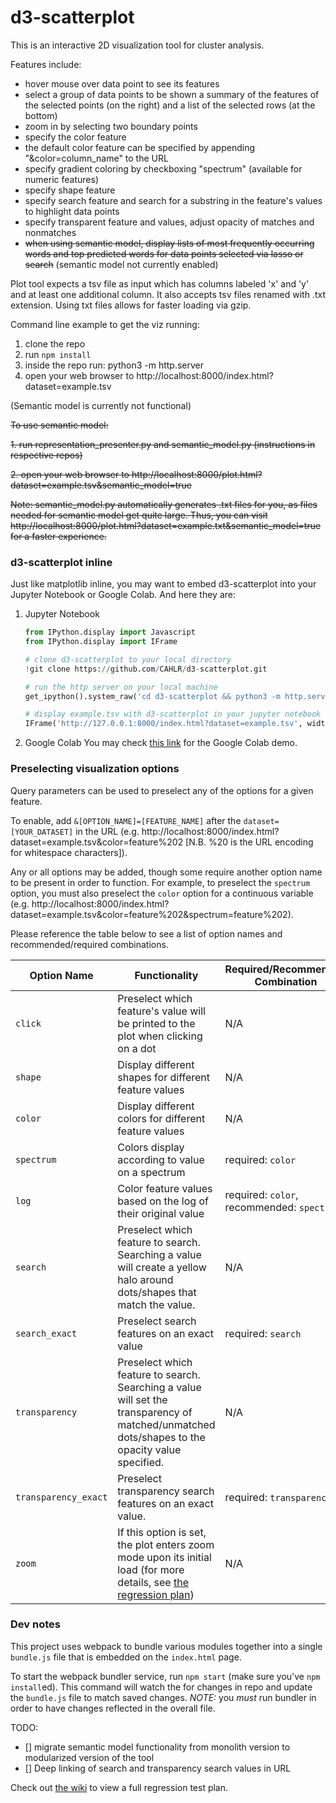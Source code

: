 # d3-scatterplot
This is an interactive 2D visualization tool for cluster analysis.

Features include:
- hover mouse over data point to see its features
- select a group of data points to be shown a summary of the features of the selected points (on the right) and a list of the selected rows (at the bottom)
- zoom in by selecting two boundary points
- specify the color feature
- the default color feature can be specified by appending "&color=column_name" to the URL
- specify gradient coloring by checkboxing "spectrum" (available for numeric features)
- specify shape feature
- specify search feature and search for a substring in the feature's values to highlight data points
- specify transparent feature and values, adjust opacity of matches and nonmatches
- ~~when using semantic model, display lists of most frequently occurring words and top predicted words for data points selected via lasso or search~~ (semantic model not currently enabled)

Plot tool expects a tsv file as input which has columns labeled 'x' and 'y' and at least one additional column. It also accepts tsv files renamed with .txt extension. Using txt files allows for faster loading via gzip.

Command line example to get the viz running:
1. clone the repo
2. run `npm install`
3. inside the repo run: python3 -m http.server
4. open your web browser to http://localhost:8000/index.html?dataset=example.tsv

(Semantic model is currently not functional)

~~To use semantic model:~~

~~1. run representation_presenter.py and semantic_model.py (instructions in respective repos)~~

~~2. open your web browser to http://localhost:8000/plot.html?dataset=example.tsv&semantic_model=true~~

~~Note: semantic_model.py automatically generates .txt files for you, as files needed for semantic model get quite large. Thus, you can visit http://localhost:8000/plot.html?dataset=example.txt&semantic_model=true for a faster experience.~~



### d3-scatterplot inline
Just like matplotlib inline, you may want to embed d3-scatterplot into your Jupyter Notebook or Google Colab. And here they are:
1. Jupyter Notebook
    ```python
    from IPython.display import Javascript
    from IPython.display import IFrame
    
    # clone d3-scatterplot to your local directory
    !git clone https://github.com/CAHLR/d3-scatterplot.git
    
    # run the http server on your local machine
    get_ipython().system_raw('cd d3-scatterplot && python3 -m http.server 8000 &') 
    
    # display example.tsv with d3-scatterplot in your jupyter notebook
    IFrame('http://127.0.0.1:8000/index.html?dataset=example.tsv', width=1000, height=1000)
    ```
    
2. Google Colab
You may check [this link](https://colab.research.google.com/drive/1RkmJxFOBAfsiJ0JDRQYZvDg3hPLxWnjU?usp=sharing) for the Google Colab demo.



### Preselecting visualization options

Query parameters can be used to preselect any of the options for a given feature.

To enable, add `&[OPTION_NAME]=[FEATURE_NAME]` after the `dataset=[YOUR_DATASET]` in the URL (e.g. http://localhost:8000/index.html?dataset=example.tsv&color=feature%202 [N.B. %20 is the URL encoding for whitespace characters]).

Any or all options may be added, though some require another option name to be present in order to function. For example, to preselect the `spectrum` option, you must also preselect the `color` option for a continuous variable (e.g. http://localhost:8000/index.html?dataset=example.tsv&color=feature%202&spectrum=feature%202).

Please reference the table below to see a list of option names and recommended/required combinations.


| Option Name | Functionality | Required/Recommended Combination | Example |
| ----------- | ------------- | ------------------- | ------- |
| `click` | Preselect which feature's value will be printed to the plot when clicking on a dot | N/A | http://localhost:8000/index.html?dataset=example.tsv&click=feature%202 |
| `shape` | Display different shapes for different feature values | N/A | http://localhost:8000/index.html?dataset=example.tsv&shape=feature%202 |
| `color` | Display different colors for different feature values | N/A | http://localhost:8000/index.html?dataset=example.tsv&color=feature%202 |
| `spectrum` | Colors display according to value on a spectrum | required: `color` | http://localhost:8000/index.html?dataset=example.tsv&color=feature%202&spectrum=feature%202 |
| `log` | Color feature values based on the log of their original value | required: `color`, recommended: `spectrum` | http://localhost:8000/index.html?dataset=example.tsv&color=feature%202&log=feature%202&spectrum=feature%202 |
| `search`    | Preselect which feature to search. Searching a value will create a yellow halo around dots/shapes that match the value. | N/A | http://localhost:8000/index.html?dataset=example.tsv&search=feature%202 |
| `search_exact` | Preselect search features on an exact value | required: `search` | http://localhost:8000/index.html?dataset=example.tsv&search=feature%202&search_exact=feature%202 |
| `transparency` | Preselect which feature to search. Searching a value will set the transparency of matched/unmatched dots/shapes to the opacity value specified. | N/A | http://localhost:8000/index.html?dataset=example.tsv&transparency=feature%202 |
| `transparency_exact` | Preselect transparency search features on an exact value. | required: `transparency` | http://localhost:8000/index.html?dataset=example.tsv&transparency=feature%202&transparency_exact=feature%202 |
| `zoom` | If this option is set, the plot enters zoom mode upon its initial load (for more details, see [the regression plan](https://github.com/CAHLR/d3-scatterplot/wiki/Regression-Test-Plan)) | N/A | http://localhost:8000/index.html?dataset=example.tsv&zoom=true |



### Dev notes

This project uses webpack to bundle various modules together into a single `bundle.js` file that is embedded on the `index.html` page.

To start the webpack bundler service, run `npm start` (make sure you've `npm install`ed). This command will watch the for changes in repo and update the `bundle.js` file to match saved changes.
*NOTE:* you _must_ run bundler in order to have changes reflected in the overall file.

TODO:

- [] migrate semantic model functionality from monolith version to modularized version of the tool
- [] Deep linking of search and transparency search values in URL

Check out [the wiki](https://github.com/CAHLR/d3-scatterplot/wiki/Regression-Test-Plan) to view a full regression test plan.
